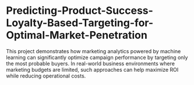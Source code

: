 # Predicting-Product-Success-Loyalty-Based-Targeting-for-Optimal-Market-Penetration
This project demonstrates how marketing analytics powered by machine learning can significantly optimize campaign performance by targeting only the most probable buyers. In real-world business environments where marketing budgets are limited, such approaches can help maximize ROI while reducing operational costs.
